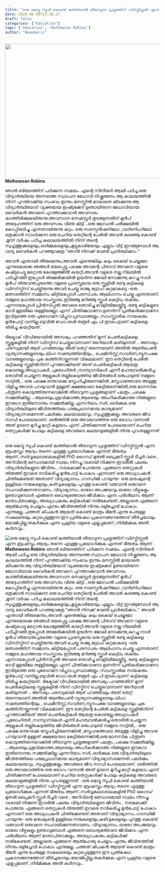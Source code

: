 ```yaml
---
title: "ഒരു മൊട്ടു സൂചി കൊണ്ട് കുത്തിയാൽ തീരാവുന്ന പ്രശ്നത്തിന് ഡിസ്മിസ്സൽ എന്ന ബ്രഹ്മസ്ത്രം ആദ്യം തന്നെ എടുത്തു പ്രയോഗിക്കുക എന്നത് ഭീരുത്വം ആണ്"
date: 2020-06-09T13:38:27
draft: false
categories: ["Education"]
tags: ['education', 'Mathewson Robins']
author: "Beaumaris"
---
```


<a href="https://wordpress-972788-3403151.cloudwaysapps.com/mathewson-robins-post-9/277003/china-india-pm-border-issue-101" rel="attachment wp-att-277004"><img class="alignleft size-full wp-image-277004" src="https://cdn.boolokam.com/articles/2020/06/china-india-pm-border-issue-100.jpg" alt="" width="845" height="440" /></a><strong>Mathewson Robins</strong>

ഞാൻ ബിരുദത്തിന് പഠിക്കുന്ന സമയം. എന്റെ സീനിയർ ആയി പഠിച്ച ഒരു വിദ്യാർത്ഥിയെ അന്നത്തെ സ്ഥാപന മേധാവി നിഷ്ക്കരുണം ആ കാലയത്തിൽ നിന്ന് പുറത്താക്കിയ സംഭവം ഇന്നും മനസ്സിൽ മായാതെ കിടക്കുന്നു.ആ വിദ്യാർത്ഥിയോട് വ്യക്തമായ ഇഷ്ട്ടക്കേട് ഉണ്ടായിരുന്ന മേധാവിയായ വൈദികൻ അവനെ പുറത്താക്കുവാൻ അവസരം കാത്തിരിക്കുകയിരുന്നു.അവസാന സെമസ്റ്റർ തുടങ്ങുന്നതിന് മുൻപ് അദ്ദേഹത്തിന് ഒരു അവസരം വീണു കിട്ടി ..ഒരു മോഡൽ പരീക്ഷയിൽ കോപ്പിയടിച്ചു എന്നതായിരുന്നു കുറ്റം. ഒരു സസ്പെൻഷനിലോ ,വാർണിംഗിലോ ഒതുക്കാൻ സാധിക്കുന്ന ഒരു ചെറിയ തെറ്റിന്റെ പേരിൽ അവൻ കരഞ്ഞു കൊണ്ട് ,മൂന്ന് വർഷം പഠിച്ച കലാലയത്തിൽ നിന്ന് തന്റെ സുഹൃത്തുക്കളെയും,ഓർമ്മകളെയും,കൂട്ടുകാരിയേയും എല്ലാം വിട്ട് ഇറങ്ങുമ്പോൾ ആ വന്ദ്യ വൈദികൻ പറഞ്ഞുവത്രേ "ഞാൻ നിനക്ക് വേണ്ടി പ്രാർത്ഥിക്കാം "

അവൻ എന്തായി തീരുമെന്നും,അവൻ എന്തെങ്കിലും കടും കൈയ് ചെയ്യുമോ എന്നുമൊക്കെ ഞങ്ങൾ ഭയപ്പെട്ടു.പക്ഷെ അവന്റെ പിതാവ് അവനെ വളരെ കഷ്ട്ടപെട്ടു മറ്റൊരു കോളേജ്ജിൽ കയറ്റി.അവൻ വളരെ നല്ല നിലയിൽ പഠിച്ചിറങ്ങി ഇപ്പോൾ അമേരിക്കയിൽ ഉയർന്ന ജോലി നോക്കുന്നു,കുറച്ചു നാൾ മുൻപ് തിരുവന്തപുരത്തെ വളരെ പ്രശസ്തമായ ഒരു സ്ക്കൂളിൽ രണ്ടു കുട്ടികളെ ഡിസ്സ്മിസ് ചെയ്തിരുന്നു.അവർ ചെയ്ത രാജ്യ ദ്രോഹ കുറ്റമാകട്ടെ -ഒരു മത്സരത്തിന് സമ്മാനം കിട്ടിയപ്പോൾ പരസ്‍പരം ആലിംഗനം ചെയ്തു എന്നതാണ്. നമ്മുടെ മഹത്തായ സംസ്ക്കാരം ഇടിഞ്ഞു മറിഞ്ഞു സ്ക്കൂൾ കെട്ടിടം തകരും എന്നായപ്പോൾ പ്രിൻസിപ്പൽ അവരെ തൊഴിച്ചു വെളിയിലേയ്ക്കിട്ടു..രണ്ടു കുട്ടികളുടെ ഭാവി മുളയിലേ നുള്ളിയല്ലോ എന്ന് ചിന്തിക്കുവാനോ ഉണർന്ന് പ്രതികരിക്കുവാനോ ഇവിടുത്തെ ഒരു പുരോഗമന വിപ്ലവ പ്രസ്ഥാങ്ങളും ,സാംസ്ക്കാരിക നായകരും മുൻപോട്ട് വന്നില്ല.ഒടുവിൽ ഡോ.ശശി തരൂർ എം പി ഇടപെട്ടാണ് കുട്ടികളെ തിരിച്ചു കയറ്റിയത്.

ടിക്ടോക് വീഡിയോയിൽ അസഭ്യം പറഞ്ഞതിന് മൂന്ന് പെൺകുട്ടികളെ സ്കൂളുകളിൽ നിന്ന് ഡിസ്മിസ് ചെയ്തുവെന്നാണ് അറിയാൻ കഴിയുന്നത് .. അസഭ്യം പരസ്യമായി ആര് പറഞ്ഞാലും അത് തെറ്റ് തന്നെയാണ്.അതിൽ ആൺപെൺ വ്യത്യാസങ്ങളുടെയും ലിംഗ സമത്വത്തിന്റെയും , ഫെമിനിസ്റ്റ്,സവർണ,ന്യുനപക്ഷ വാദങ്ങളുടെയും പുക കുത്തിനിറയ്ക്കുന്നത് വികലമാണ്. ഈ തെറ്റിന്റെ പേരിൽ കുട്ടികളെ സ്കൂളിൽനിന്ന് പുറത്താക്കിയത് അത് പെൺകുട്ടികൾ ആയതു കൊണ്ടല്ല.അധ്യാപകർ ,പുരോഹിതർ ,സന്ന്യാസികൾ എന്നീ മഹത്വവൽക്കരിച്ച തൊഴിൽ ചെയ്യുന്ന ആളുകൾ തല്ലികെടുത്തിയ ജീവിതങ്ങൾ ഒരുപാടുണ്ട് നമ്മുടെ നാട്ടിൽ,.. ഒരു പക്ഷെ ഒന്നുറക്കെ സ്നേഹിച്ചിരുന്നെങ്കിൽ ,സ്നേഹത്തോടെ അടുത്തു വിളിച്ചു അവനു പറയുവാൻ ഉള്ളത് ക്ഷമയോടെ കേട്ടിരുന്നെങ്കിൽ,ഒരു മാനസിക പിന്തുണ കൊടുത്തിരുന്നവെങ്കിൽ തീരാവുന്ന പ്രശ്നങ്ങളാണ് പലതും ,പക്ഷെ സമ്മതിക്കില്ല ...ആരെയും,ശ്രവിക്കാത്ത,ആരെയും അംഗീകരിക്കാത്ത നിങ്ങളുടെ ഈഗോ ഇതിനൊന്നും സമ്മതിക്കില്ല എന്നറിയാം സർ..ഓർക്കുക ഒരു വിദ്യാർത്ഥിയുടെ ജീവിതത്തിലെ പരമപ്രധാനമായ കാര്യമാണ് വിദ്യാഭ്യാസമെന്നത്.പലർക്കും കലയാലയവും, സുഹൃത്തുക്കളും അവരുടെ ജീവ നാഡി പോലെയാണ്. ശരീത്തിൽ ഒരു അവയവത്തിനു ഒരു രോഗം വന്നാൽ അത് ഉടനെ മുറിച്ചു മാറ്റി കളയാം എന്ന് ചിന്തിക്കുന്നത് പോലെയാണ് ചെറിയ തെറ്റുകൾക്ക് പോലും കുട്ടികളെ അവരുടെ കലയാളങ്ങളിൽ നിന്നു പുറംതള്ളുന്നത് .

ഒരു മൊട്ടു സൂചി കൊണ്ട് കുത്തിയാൽ തീരാവുന്ന പ്രശ്നത്തിന് ഡിസ്മിസ്സൽ എന്ന ബ്രഹ്മസ്ത്രം ആദ്യം തന്നെ എടുത്തു പ്രയോഗിക്കുക എന്നത് ഭീരുത്വം ആണ്..സർവ്വകലാശാലകളിൽ PhD ഗൈഡ് മുതൽ പ്രൈമറി സ്ക്കൂൾ ടീച്ചർ വരെ , അറിവിന്റെ ഭണ്ഡാരമായി സ്വയം നിനച്ചു വശായി നിക്കുന്ന ഇവരിൽ പലരും വിദ്യാർത്ഥികളുടെ ജീവിതം , നരകമാക്കി പോരുന്നു.
എങ്ങനെ തെറ്റുകൾ തിരുത്തി ഇവരെ നവീകരിച്ചു മുൻപോട്ട് പോകാം എന്നാണ് ഒരു അധ്യാപകൻ ചിന്തിക്കേണ്ടത്.അതാണ് വിദ്യാഭ്യാസം..ഗാന്ധിജി പറയുന്നു- ഒരു മനുഷ്യന്റെ ഉള്ളിലെ നന്മകളെയും,കഴിവുകളെയും പുറത്തു കൊണ്ട് വരുവാൻ ഒരുവനെ സഹായിക്കുന്നതാവണം. വിദ്യാഭ്യാസം..ഓരോ അപജയവും ഓരോ വീഴ്ചകളും ഉണ്ടാവുമ്പോൾ എങ്ങനെ ധൈര്യത്തോടെ ജീവിക്കാം എന്ന പരിശീലനം ആണ് മാതാപിതാക്കളും, അദ്ധ്യാപകരും കുട്ടികൾക്ക് നൽകേണ്ടത്..അല്ലാതെ എങ്ങനെ ആത്‍മഹത്യ ചെയ്യാം എന്നും ജീവിതത്തിൽ നിന്നും ഒളിച്ചോടി പോകാം എന്നുമല്ല..ചത്തത് കീചകൻ ആയത് കൊണ്ട് മാത്രം ഭീമൻ എന്നു പേരുള്ള സകലരെയും കുറ്റപ്പെടുത്തുന്ന ഈ പ്രതിഷേധ പ്രകടനങ്ങനത്തോട് തീർച്ചയായും യോജിപ്പില്ല.തകർക്കുക എന്ന പ്രക്രിയ വളരെ എളുപ്പമാണ് ,നിർമിക്കുക അതി കഠിനവും..


![ഒരു മൊട്ടു സൂചി കൊണ്ട് കുത്തിയാൽ തീരാവുന്ന പ്രശ്നത്തിന് ഡിസ്മിസ്സൽ എന്ന ബ്രഹ്മസ്ത്രം ആദ്യം തന്നെ എടുത്തു പ്രയോഗിക്കുക എന്നത് ഭീരുത്വം ആണ്](https://cdn.boolokam.com/articles/2020/06/china-india-pm-border-issue-100.jpg)[](https://wordpress-972788-3403151.cloudwaysapps.com/mathewson-robins-post-9/277003/china-india-pm-border-issue-101)**Mathewson Robins** ഞാൻ ബിരുദത്തിന് പഠിക്കുന്ന സമയം. എന്റെ സീനിയർ ആയി പഠിച്ച ഒരു വിദ്യാർത്ഥിയെ അന്നത്തെ സ്ഥാപന മേധാവി നിഷ്ക്കരുണം ആ കാലയത്തിൽ നിന്ന് പുറത്താക്കിയ സംഭവം ഇന്നും മനസ്സിൽ മായാതെ കിടക്കുന്നു.ആ വിദ്യാർത്ഥിയോട് വ്യക്തമായ ഇഷ്ട്ടക്കേട് ഉണ്ടായിരുന്ന മേധാവിയായ വൈദികൻ അവനെ പുറത്താക്കുവാൻ അവസരം കാത്തിരിക്കുകയിരുന്നു.അവസാന സെമസ്റ്റർ തുടങ്ങുന്നതിന് മുൻപ് അദ്ദേഹത്തിന് ഒരു അവസരം വീണു കിട്ടി ..ഒരു മോഡൽ പരീക്ഷയിൽ കോപ്പിയടിച്ചു എന്നതായിരുന്നു കുറ്റം. ഒരു സസ്പെൻഷനിലോ ,വാർണിംഗിലോ ഒതുക്കാൻ സാധിക്കുന്ന ഒരു ചെറിയ തെറ്റിന്റെ പേരിൽ അവൻ കരഞ്ഞു കൊണ്ട് ,മൂന്ന് വർഷം പഠിച്ച കലാലയത്തിൽ നിന്ന് തന്റെ സുഹൃത്തുക്കളെയും,ഓർമ്മകളെയും,കൂട്ടുകാരിയേയും എല്ലാം വിട്ട് ഇറങ്ങുമ്പോൾ ആ വന്ദ്യ വൈദികൻ പറഞ്ഞുവത്രേ "ഞാൻ നിനക്ക് വേണ്ടി പ്രാർത്ഥിക്കാം " അവൻ എന്തായി തീരുമെന്നും,അവൻ എന്തെങ്കിലും കടും കൈയ് ചെയ്യുമോ എന്നുമൊക്കെ ഞങ്ങൾ ഭയപ്പെട്ടു.പക്ഷെ അവന്റെ പിതാവ് അവനെ വളരെ കഷ്ട്ടപെട്ടു മറ്റൊരു കോളേജ്ജിൽ കയറ്റി.അവൻ വളരെ നല്ല നിലയിൽ പഠിച്ചിറങ്ങി ഇപ്പോൾ അമേരിക്കയിൽ ഉയർന്ന ജോലി നോക്കുന്നു,കുറച്ചു നാൾ മുൻപ് തിരുവന്തപുരത്തെ വളരെ പ്രശസ്തമായ ഒരു സ്ക്കൂളിൽ രണ്ടു കുട്ടികളെ ഡിസ്സ്മിസ് ചെയ്തിരുന്നു.അവർ ചെയ്ത രാജ്യ ദ്രോഹ കുറ്റമാകട്ടെ -ഒരു മത്സരത്തിന് സമ്മാനം കിട്ടിയപ്പോൾ പരസ്‍പരം ആലിംഗനം ചെയ്തു എന്നതാണ്. നമ്മുടെ മഹത്തായ സംസ്ക്കാരം ഇടിഞ്ഞു മറിഞ്ഞു സ്ക്കൂൾ കെട്ടിടം തകരും എന്നായപ്പോൾ പ്രിൻസിപ്പൽ അവരെ തൊഴിച്ചു വെളിയിലേയ്ക്കിട്ടു..രണ്ടു കുട്ടികളുടെ ഭാവി മുളയിലേ നുള്ളിയല്ലോ എന്ന് ചിന്തിക്കുവാനോ ഉണർന്ന് പ്രതികരിക്കുവാനോ ഇവിടുത്തെ ഒരു പുരോഗമന വിപ്ലവ പ്രസ്ഥാങ്ങളും ,സാംസ്ക്കാരിക നായകരും മുൻപോട്ട് വന്നില്ല.ഒടുവിൽ ഡോ.ശശി തരൂർ എം പി ഇടപെട്ടാണ് കുട്ടികളെ തിരിച്ചു കയറ്റിയത്. ടിക്ടോക് വീഡിയോയിൽ അസഭ്യം പറഞ്ഞതിന് മൂന്ന് പെൺകുട്ടികളെ സ്കൂളുകളിൽ നിന്ന് ഡിസ്മിസ് ചെയ്തുവെന്നാണ് അറിയാൻ കഴിയുന്നത് .. അസഭ്യം പരസ്യമായി ആര് പറഞ്ഞാലും അത് തെറ്റ് തന്നെയാണ്.അതിൽ ആൺപെൺ വ്യത്യാസങ്ങളുടെയും ലിംഗ സമത്വത്തിന്റെയും , ഫെമിനിസ്റ്റ്,സവർണ,ന്യുനപക്ഷ വാദങ്ങളുടെയും പുക കുത്തിനിറയ്ക്കുന്നത് വികലമാണ്. ഈ തെറ്റിന്റെ പേരിൽ കുട്ടികളെ സ്കൂളിൽനിന്ന് പുറത്താക്കിയത് അത് പെൺകുട്ടികൾ ആയതു കൊണ്ടല്ല.അധ്യാപകർ ,പുരോഹിതർ ,സന്ന്യാസികൾ എന്നീ മഹത്വവൽക്കരിച്ച തൊഴിൽ ചെയ്യുന്ന ആളുകൾ തല്ലികെടുത്തിയ ജീവിതങ്ങൾ ഒരുപാടുണ്ട് നമ്മുടെ നാട്ടിൽ,.. ഒരു പക്ഷെ ഒന്നുറക്കെ സ്നേഹിച്ചിരുന്നെങ്കിൽ ,സ്നേഹത്തോടെ അടുത്തു വിളിച്ചു അവനു പറയുവാൻ ഉള്ളത് ക്ഷമയോടെ കേട്ടിരുന്നെങ്കിൽ,ഒരു മാനസിക പിന്തുണ കൊടുത്തിരുന്നവെങ്കിൽ തീരാവുന്ന പ്രശ്നങ്ങളാണ് പലതും ,പക്ഷെ സമ്മതിക്കില്ല ...ആരെയും,ശ്രവിക്കാത്ത,ആരെയും അംഗീകരിക്കാത്ത നിങ്ങളുടെ ഈഗോ ഇതിനൊന്നും സമ്മതിക്കില്ല എന്നറിയാം സർ..ഓർക്കുക ഒരു വിദ്യാർത്ഥിയുടെ ജീവിതത്തിലെ പരമപ്രധാനമായ കാര്യമാണ് വിദ്യാഭ്യാസമെന്നത്.പലർക്കും കലയാലയവും, സുഹൃത്തുക്കളും അവരുടെ ജീവ നാഡി പോലെയാണ്. ശരീത്തിൽ ഒരു അവയവത്തിനു ഒരു രോഗം വന്നാൽ അത് ഉടനെ മുറിച്ചു മാറ്റി കളയാം എന്ന് ചിന്തിക്കുന്നത് പോലെയാണ് ചെറിയ തെറ്റുകൾക്ക് പോലും കുട്ടികളെ അവരുടെ കലയാളങ്ങളിൽ നിന്നു പുറംതള്ളുന്നത് . ഒരു മൊട്ടു സൂചി കൊണ്ട് കുത്തിയാൽ തീരാവുന്ന പ്രശ്നത്തിന് ഡിസ്മിസ്സൽ എന്ന ബ്രഹ്മസ്ത്രം ആദ്യം തന്നെ എടുത്തു പ്രയോഗിക്കുക എന്നത് ഭീരുത്വം ആണ്..സർവ്വകലാശാലകളിൽ PhD ഗൈഡ് മുതൽ പ്രൈമറി സ്ക്കൂൾ ടീച്ചർ വരെ , അറിവിന്റെ ഭണ്ഡാരമായി സ്വയം നിനച്ചു വശായി നിക്കുന്ന ഇവരിൽ പലരും വിദ്യാർത്ഥികളുടെ ജീവിതം , നരകമാക്കി പോരുന്നു. എങ്ങനെ തെറ്റുകൾ തിരുത്തി ഇവരെ നവീകരിച്ചു മുൻപോട്ട് പോകാം എന്നാണ് ഒരു അധ്യാപകൻ ചിന്തിക്കേണ്ടത്.അതാണ് വിദ്യാഭ്യാസം..ഗാന്ധിജി പറയുന്നു- ഒരു മനുഷ്യന്റെ ഉള്ളിലെ നന്മകളെയും,കഴിവുകളെയും പുറത്തു കൊണ്ട് വരുവാൻ ഒരുവനെ സഹായിക്കുന്നതാവണം. വിദ്യാഭ്യാസം..ഓരോ അപജയവും ഓരോ വീഴ്ചകളും ഉണ്ടാവുമ്പോൾ എങ്ങനെ ധൈര്യത്തോടെ ജീവിക്കാം എന്ന പരിശീലനം ആണ് മാതാപിതാക്കളും, അദ്ധ്യാപകരും കുട്ടികൾക്ക് നൽകേണ്ടത്..അല്ലാതെ എങ്ങനെ ആത്‍മഹത്യ ചെയ്യാം എന്നും ജീവിതത്തിൽ നിന്നും ഒളിച്ചോടി പോകാം എന്നുമല്ല..ചത്തത് കീചകൻ ആയത് കൊണ്ട് മാത്രം ഭീമൻ എന്നു പേരുള്ള സകലരെയും കുറ്റപ്പെടുത്തുന്ന ഈ പ്രതിഷേധ പ്രകടനങ്ങനത്തോട് തീർച്ചയായും യോജിപ്പില്ല.തകർക്കുക എന്ന പ്രക്രിയ വളരെ എളുപ്പമാണ് ,നിർമിക്കുക അതി കഠിനവും..
